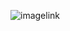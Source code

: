 ![imagelink](https://interactive-examples.mdn.mozilla.net/media/cc0-images/grapefruit-slice-332-332.jpg)